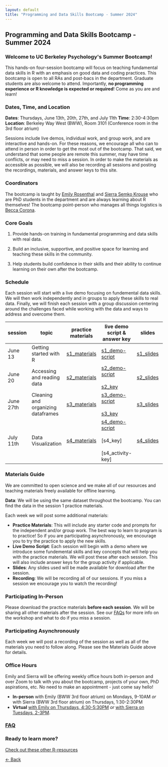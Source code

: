 ```yaml
---
layout: default
title: "Programming and Data Skills Bootcamp - Summer 2024"
---
```


## Programming and Data Skills Bootcamp - Summer 2024
### Welcome to UC Berkeley Psychology's Summer Bootcamp! 
This hands-on four-session bootcamp will focus on teaching fundamental data skills in R with an emphasis on good data and coding practices. This bootcamp is open to all RAs and post-bacs in the department. Graduate students are also welcome to attend. Importantly, **no programming experience or R knowledge is expected or required**! Come as you are and learn!  
  
### Dates, Time, and Location
**Dates**: Thursdays, June 13th, 20th, 27th, and July 11th
**Time**: 2:30-4:30pm  
**Location**: Berkeley Way West (BWW), Room 3101 (Conference room in the 3rd floor atrium)  
  
Sessions include live demos, individual work, and group work, and are interactive and hands-on. For these reasons, we encourage all who can to attend in person in order to get the most out of the bootcamp. That said, we understand that some people are remote this summer, may have time conflicts, or may need to miss a session. In order to make the materials as accessible as possible, we will also be recording all sessions and posting the recordings, materials, and answer keys to this site.   

### Coordinators
The bootcamp is taught by [Emily Rosenthal](https://hinshawsubdomain.dreamhosters.com/?page_id=26) and [Sierra Semko Krouse](https://www.sierrasemko.com/) who are PhD students in the department and are always learning about R themselves! The bootcamp point-person who manages all things logistics is [Becca Corona](https://bsil.berkeley.edu/people/). 

### Core Goals
1) Provide hands-on training in fundamental programming and data skills with real data.  
  
2) Build an inclusive, supportive, and positive space for learning and teaching these skills in the community. 
  
3) Help students build confidence in their skills and their ability to continue learning on their own after the bootcamp.

### Schedule

Each session will start with a live demo focusing on fundemental data skills. We will then work independently and in groups to apply these skills to real data. Finally, we will finish each session with a group discussion centering around the challenges faced while working with the data and ways to address and overcome them. 


| session | topic | practice materials |live demo script & answer key |slides | recording | 
| ------|-------|------- |  ------|-------|-------|
| June 13 |Getting started with R|[s1_materials](s1_materials.zip)|[s1_demo-script](session1/s1_my-first-script_2024.R)|[s1_slides](session1/bootcamp_session1_2024.pdf)|[s1_recording](https://drive.google.com/file/d/1meQKQqOVKdtzpu37rfc1zL_eURI3ozFf/view?usp=sharing)|
| June 20 |Accessing and reading data|[s2_materials](s2_materials.zip)|[s2_demo-script](session2/session2_starter-code_2024.R)<br><br>[s2_key](https://sierrasemkokrouse.quarto.pub/r-bootcamp-session-2-key/)|[s2_slides](session2/bootcamp_slides_session2_2024.pdf)|[s2_recording](https://drive.google.com/file/d/1V9V9tVyFKmIoVlJ2aKcSevU3rQY4-oPw/view?usp=sharing)|[s2_key-walkthrough](https://drive.google.com/file/d/1ZLCl3TlOJAdk72AcbPupAA45cnr6Tctg/view?usp=sharing)|[s2_wd-walkthrough](https://drive.google.com/file/d/1oPZQzG57PFLw1koWX3t6n029xLCMoRLo/view?usp=drive_link)
| June 27th |Cleaning and organizing dataframes|[s3_materials](s3_materials.zip)|[s3_demo-script](session3/s3_starter-code_2024.R)<br><br>[s3_key](https://sierrasemkokrouse.quarto.pub/r-bootcamp-session-3-starter-code-w-key/)|[s3_slides](session3/bootcamp_session3_2024.pdf)|[s3_recording](https://drive.google.com/file/d/1qeSUu9hF62GwyNxwsNCAiiMFMn8LHTE9/view?usp=sharing)|[s3_key-walkthrough](https://drive.google.com/file/d/1pIeA4zS-CS7-t_rhSHEKrLmlGLeIWlZE/view?usp=drive_link)
| July 11th |Data Visualization|[s4_materials](s4_materials.zip)|[s4_demo-script](session4/s4_starter-code_2024.R)<br><br>[s4_key]<br><br>[s4_activity-key]|[s4_slides](session4/bootcamp_slides_session4_2024.pptx.pdf)|[s4_recording]|[s4_key-walkthrough]

### Materials Guide
We are committed to open science and we make all of our resources and teaching materials freely available for offline learning.

**Data**: We will be using the same dataset throughout the bootcamp. You can find the data in the session 1 practice materials.   

Each week we will post some additional materials: 

* **Practice Materials**: This will include any starter code and prompts for the independent and/or group work. The best way to learn to program is to practice! So if you are participating asynchronously, we encourage you to try the practice to apply the new skills. 
* **Live Demo Script**: Each session will begin with a demo where we introduce some fundemental skills and key concepts that will help you with the practice materials. We will post these after each session. This will also include answer keys for the group activity if applicable. 
* **Slides**: Any slides used will be made available for download after the session. 
* **Recording**: We will be recording all of our sessions. If you miss a session we encourage you to watch the recording! 

### Participating In-Person
Please download the practice materials **before each session**. We will be sharing all other materials after the session.
See our [FAQs](https://ucb-psychology-quack.github.io/site/Bootcamp_2024/FAQs) for more info on the workshop and what to do if you miss a session. 

### Participating Asynchronously 
Each week we will post a recording of the session as well as all of the materials you need to follow along. Please see the Materials Guide above for details. 

### Office Hours
Emily and Sierra will be offering weekly office hours both in-person and over Zoom to talk with you about the bootcamp, projects of your own, PhD aspirations, etc. No need to make an appointment - just come say hello! 
* **In-person** with Emily (BWW 3rd floor atrium) on Mondays, 9-10AM *or* with Sierra (BWW 3rd floor atrium) on Thursdays, 1:30-2:30PM
* **Virtual** [with Emily on Thursdays, 4:30-5:30PM](https://berkeley.zoom.us/j/95755031386?pwd=UZG7jswVCEFF8xlFyqnArUObQzNQEE.1) *or* [with Sierra on Tuesdays, 2-3PM](https://berkeley.zoom.us/j/8953647598).

### [FAQ](https://ucb-psychology-quack.github.io/site/Bootcamp_2024/FAQs)

### Ready to learn more?
[Check out these other R-resources](https://ucb-psychology-quack.github.io/site/resources/r-resources)

[<- Back](https://ucb-psychology-quack.github.io/site)
